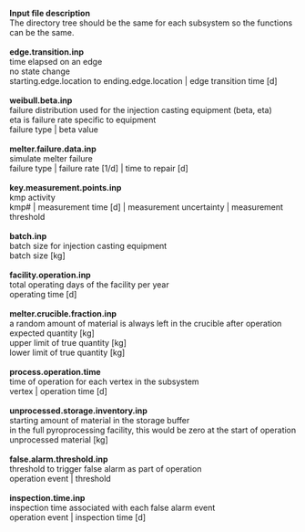 **Input file description**
<br>
The directory tree should be the same for each subsystem so the functions can be the same.
<br>
<br>
**edge.transition.inp**
<br>
time elapsed on an edge
<br>
no state change
<br>
starting.edge.location to ending.edge.location | edge transition time [d]
<br>
<br>
**weibull.beta.inp**
<br>
failure distribution used for the injection casting equipment (beta, eta)
<br>
eta is failure rate specific to equipment
<br>
failure type | beta value
<br>
<br>
**melter.failure.data.inp**
<br>
simulate melter failure
<br>
failure type | failure rate [1/d] | time to repair [d]
<br>
<br>
**key.measurement.points.inp**
<br>
kmp activity
<br>
kmp# | measurement time [d] | measurement uncertainty | measurement threshold
<br><br>
**batch.inp**
<br>
batch size for injection casting equipment
<br>
batch size [kg]
<br><br>
**facility.operation.inp**
<br>
total operating days of the facility per year
<br>
operating time [d]
<br><br>
**melter.crucible.fraction.inp**
<br>
a random amount of material is always left in the crucible after operation
<br>
expected quantity [kg]
<br>
upper limit of true quantity [kg]
<br>
lower limit of true quantity [kg]
<br><br>
**process.operation.time**
<br>
time of operation for each vertex in the subsystem
<br>
vertex | operation time [d]
<br><br>
**unprocessed.storage.inventory.inp**
<br>
starting amount of material in the storage buffer
<br>
in the full pyroprocessing facility, this would be zero at the start of operation
<br>
unprocessed material [kg]
<br><br>
**false.alarm.threshold.inp**
<br>
threshold to trigger false alarm as part of operation
<br>
operation event | threshold
<br><br>
**inspection.time.inp**
<br>
inspection time associated with each false alarm event
<br>
operation event | inspection time [d]

